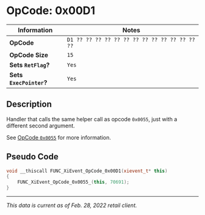 # OpCode: 0x00D1

| Information               | Notes |
|---                        |---    |
| **OpCode**                | `D1 ?? ?? ?? ?? ?? ?? ?? ?? ?? ?? ?? ?? ?? ??` |
| **OpCode Size**           | `15`  |
| **Sets `RetFlag`?**       | `Yes` |
| **Sets `ExecPointer`?**   | `Yes` |

## Description

Handler that calls the same helper call as opcode `0x0055`, just with a different second argument.

See [OpCode `0x0055`](OpCodes/0x0055.md) for more information.

## Pseudo Code

```cpp
void __thiscall FUNC_XiEvent_OpCode_0x00D1(xievent_t* this)
{
    FUNC_XiEvent_OpCode_0x0055_(this, 70691);
}
```

---

_This data is current as of Feb. 28, 2022 retail client._